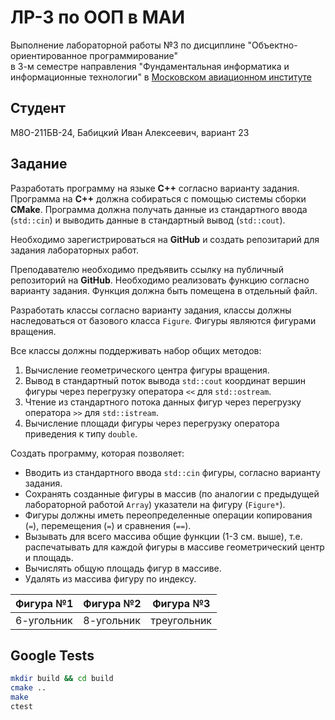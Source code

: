 # ЛР-3 по ООП в МАИ
Выполнение лабораторной работы №3 по дисциплине "Объектно-ориентированное программирование" <br>
в 3-м семестре направления "Фундаментальная информатика и информационные технологии" в [Московском авиационном институте](https://mai.ru)


## Студент
М8О-211БВ-24, Бабицкий Иван Алексеевич, вариант 23


## Задание
Разработать программу на языке **C++** согласно варианту задания. Программа на **C++** должна собираться с помощью системы сборки **CMake**. Программа должна получать данные из стандартного ввода (`std::cin`) и выводить данные в стандартный вывод (`std::cout`).

Необходимо зарегистрироваться на **GitHub** и создать репозитарий для задания лабораторных работ.

Преподавателю необходимо предъявить ссылку на публичный репозиторий на **GitHub**. Необходимо реализовать функцию согласно варианту задания. Функция должна быть помещена в отдельный файл.

Разработать классы согласно варианту задания, классы должны наследоваться от базового класса `Figure`. Фигуры являются фигурами вращения.

Все классы должны поддерживать набор общих методов:
1. Вычисление геометрического центра фигуры вращения.
2. Вывод в стандартный поток вывода `std::cout` координат вершин фигуры через перегрузку оператора `<<` для `std::ostream`.
3. Чтение из стандартного потока данных фигур через перегрузку оператора `>>` для `std::istream`.
4. Вычисление площади фигуры через перегрузку оператора приведения к типу `double`.

Создать программу, которая позволяет:
- Вводить из стандартного ввода `std::cin` фигуры, согласно варианту задания.
- Сохранять созданные фигуры в массив (по аналогии с предыдущей лабораторной работой `Array`) указатели на фигуру (`Figure*`).
- Фигуры должны иметь переопределенные операции копирования (`=`), перемещения (`=`) и сравнения (`==`).
- Вызывать для всего массива общие функции (1-3 см. выше), т.е. распечатывать для каждой фигуры в массиве геометрический центр и площадь.
- Вычислять общую площадь фигур в массиве.
- Удалять из массива фигуру по индексу.

| Фигура №1  | Фигура №2  | Фигура №3   |
|------------|------------|-------------|
| 6-угольник | 8-угольник | треугольник |


## Google Tests
``` bash
mkdir build && cd build
cmake ..
make
ctest
```

